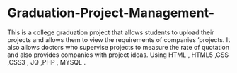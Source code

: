 # Graduation-Project-Management-
This is a college graduation project that allows students to upload their projects and allows them to view the requirements of companies ’projects. It also allows doctors who supervise projects to measure the rate of quotation and also provides companies with project ideas. Using HTML , HTML5 ,CSS ,CSS3 , JQ ,PHP , MYSQL .
